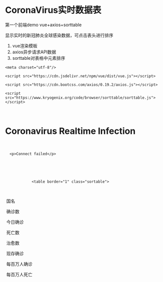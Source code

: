 # CoronaVirus实时数据表

第一个前端demo vue+axios+sorttable

显示实时的新冠肺炎全球感染数据，可点击表头进行排序

1. vue渲染模板
2. axios异步请求API数据
3. sorttable对表格中元素排序

<!DOCTYPE html>

<html>

<head>

    <meta charset="utf-8"/>

    <script src="https://cdn.jsdelivr.net/npm/vue/dist/vue.js"></script>

    <script src="https://cdn.bootcss.com/axios/0.19.2/axios.js"></script>

    <script src="https://www.kryogenix.org/code/browser/sorttable/sorttable.js"></script>

</head>



<body>

<div id="app">

​    <h1>Coronavirus Realtime Infection</h1>

  

​    <section v-if="errored">

      <p>Connect failed</p>

​    </section>

​    <section v-else>



                <table border="1" class="sortable">

​                    <tr>

​                        <th>国名</th>

​                        <th class="sorttable_numeric">确诊数</th>

​                        <th class="sorttable_numeric">今日确诊</th>

​                        <th class="sorttable_numeric">死亡数</th>

​                        <th class="sorttable_numeric">治愈数</th>

​                        <th class="sorttable_numeric">现存确诊</th>

​                        <th class="sorttable_numeric">每百万人确诊</th>

​                        <th class="sorttable_numeric">每百万人死亡</th>

​                    </tr>

​                    <template v-if="loading">加载中...</template>

​                    <template v-else>

​                    <tr

​                        v-for="country in info"

​                        class="item"

​                    \> 

​                        <td>{{ country.country.trim() }}</th>

​                        <td>{{ country.cases }}</td>

​                        <td>{{ country.todayCases }}</td>

​                        <td>{{ country.deaths }}</td>

​                        <td>{{ country.recovered }}</td>

​                        <td>{{ country.active }}</td>

​                        <td>{{ country.casesPerOneMillion }}</td>

​                        <td>{{ country.deathsPerOneMillion }}</td>

​                    </tr>  

​                    </template>               

​                </table>

​    </section>

</div>

</body>





<script>

​    new Vue({

​    el: '#app',

​    data () {

​        return {

​        info: null,

​        loading: true,

​        errored: false

​        }

​    },

​    filters: {

​        currencydecimal (value) {

​        return value.toFixed(2)

​        }

​    },

​    mounted () {

​        axios

​        .get('https://corona.lmao.ninja/countries?sort=country')

​        .then(response => {

​            this.info = response.data

​        })

​        .catch(error => {

​            console.log(error)

​            this.errored = true

​        })

​        .finally(() => this.loading = false)

​    }

​    })

</script>

</html>